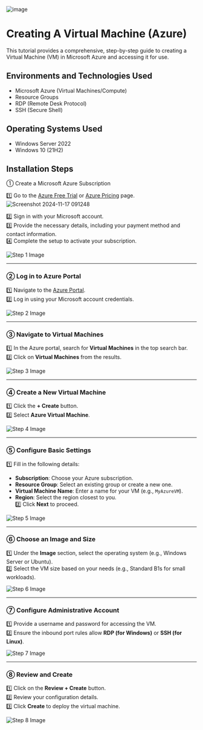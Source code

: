 <p align="center">

![image](https://github.com/user-attachments/assets/81966049-c461-4d97-9f96-eee9e507fd96)


</p>

<h1> Creating A Virtual Machine (Azure)</h1>
This tutorial provides a comprehensive, step-by-step guide to creating a Virtual Machine (VM) in Microsoft Azure and accessing it for use.<br />





<h2>Environments and Technologies Used</h2>

- Microsoft Azure (Virtual Machines/Compute)
- Resource Groups
- RDP (Remote Desk Protocol)
- SSH (Secure Shell)


<h2>Operating Systems Used </h2>

- Windows Server 2022
- Windows 10 (21H2)



<h2>Installation Steps</h2>

 ① Create a Microsoft Azure Subscription


1️⃣ Go to the [Azure Free Trial](https://azure.microsoft.com/en-us/free/) or [Azure Pricing](https://azure.microsoft.com/en-us/pricing/) page.  
![Screenshot 2024-11-17 091248](https://github.com/user-attachments/assets/9cce42a5-dd75-405f-b3af-6c8a68093f72)


2️⃣ Sign in with your Microsoft account.  
3️⃣ Provide the necessary details, including your payment method and contact information.  
4️⃣ Complete the setup to activate your subscription.

   ![Step 1 Image](images/step1_subscription.png)

---

### ② Log in to Azure Portal
1️⃣ Navigate to the [Azure Portal](https://portal.azure.com).  
2️⃣ Log in using your Microsoft account credentials.

   ![Step 2 Image](images/step2_portal.png)

---

### ③ Navigate to Virtual Machines
1️⃣ In the Azure portal, search for **Virtual Machines** in the top search bar.  
2️⃣ Click on **Virtual Machines** from the results.

   ![Step 3 Image](images/step3_vm_page.png)

---

### ④ Create a New Virtual Machine
1️⃣ Click the **+ Create** button.  
2️⃣ Select **Azure Virtual Machine**.

   ![Step 4 Image](images/step4_create_vm.png)

---

### ⑤ Configure Basic Settings
1️⃣ Fill in the following details:  
   - **Subscription**: Choose your Azure subscription.  
   - **Resource Group**: Select an existing group or create a new one.  
   - **Virtual Machine Name**: Enter a name for your VM (e.g., `MyAzureVM`).  
   - **Region**: Select the region closest to you.  
2️⃣ Click **Next** to proceed.

   ![Step 5 Image](images/step5_basic_settings.png)

---

### ⑥ Choose an Image and Size
1️⃣ Under the **Image** section, select the operating system (e.g., Windows Server or Ubuntu).  
2️⃣ Select the VM size based on your needs (e.g., Standard B1s for small workloads).

   ![Step 6 Image](images/step6_image_size.png)

---

### ⑦ Configure Administrative Account
1️⃣ Provide a username and password for accessing the VM.  
2️⃣ Ensure the inbound port rules allow **RDP (for Windows)** or **SSH (for Linux)**.

   ![Step 7 Image](images/step7_admin_account.png)

---

### ⑧ Review and Create
1️⃣ Click on the **Review + Create** button.  
2️⃣ Review your configuration details.  
3️⃣ Click **Create** to deploy the virtual machine.

   ![Step 8 Image](images/step8_review_create.png)
